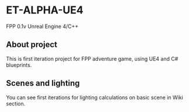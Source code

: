 # ET-ALPHA-UE4

FPP 0.1v Unreal Engine 4/C++

## About project

This is first iteration project for FPP adventure game, using UE4 and C# blueprints. 

## Scenes and lighting

You can see first iterations for lighting calculations on basic scene in Wiki section.
